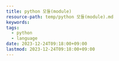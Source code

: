 ```yaml
---
title: python 모듈(module)
resource-path: temp/python 모듈(module).md
keywords:
tags:
  - python
  - language
date: 2023-12-24T09:18:00+09:00
lastmod: 2023-12-24T09:18:00+09:00
---
```

